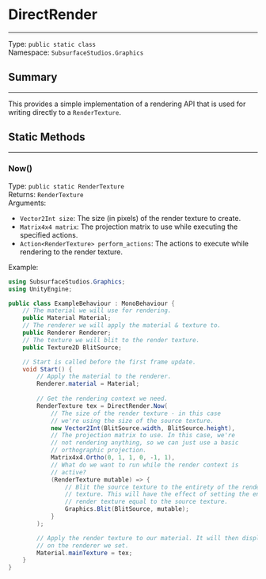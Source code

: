 # DirectRender
---
Type: `public static class`  
Namespace: `SubsurfaceStudios.Graphics`  

## Summary
---
This provides a simple implementation of a rendering API that is used for writing directly to a `RenderTexture`.

## Static Methods
---

### Now()
Type: `public static RenderTexture`  
Returns: `RenderTexture`  
Arguments:  
- `Vector2Int size`: The size (in pixels) of the render texture to create.
- `Matrix4x4 matrix`: The projection matrix to use while executing the specified actions.
- `Action<RenderTexture> perform_actions`: The actions to execute while rendering to the render texture.

Example:  
```csharp
using SubsurfaceStudios.Graphics;
using UnityEngine;

public class ExampleBehaviour : MonoBehaviour {
	// The material we will use for rendering.
	public Material Material;
	// The renderer we will apply the material & texture to.
	public Renderer Renderer;
	// The texture we will blit to the render texture.
	public Texture2D BlitSource;

	// Start is called before the first frame update.
	void Start() {
		// Apply the material to the renderer.
		Renderer.material = Material;
		
		// Get the rendering context we need.
		RenderTexture tex = DirectRender.Now(
			// The size of the render texture - in this case
			// we're using the size of the source texture.
			new Vector2Int(BlitSource.width, BlitSource.height),
			// The projection matrix to use. In this case, we're
			// not rendering anything, so we can just use a basic
			// orthographic projection.
			Matrix4x4.Ortho(0, 1, 1, 0, -1, 1),
			// What do we want to run while the render context is
			// active?
			(RenderTexture mutable) => {
				// Blit the source texture to the entirety of the render
				// texture. This will have the effect of setting the entire
				// render texture equal to the source texture.
				Graphics.Blit(BlitSource, mutable);
			}
		);

		// Apply the render texture to our material. It will then display
		// on the renderer we set.
		Material.mainTexture = tex;
	}
}
```
